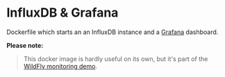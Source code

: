 # InfluxDB & Grafana

Dockerfile which starts an an InfluxDB instance and a [Grafana](http://grafana.org/) dashboard.

**Please note:**

> This docker image is hardly useful on its own, but it's part of the [WildFly monitoring demo](https://github.com/hpehl/dockerfiles/tree/master/wildfly/monitor).
